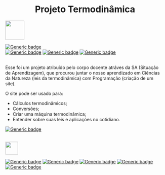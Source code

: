 <h1 align="center">Projeto Termodinâmica</h1>

<img width="60" height="60" src="https://user-images.githubusercontent.com/100868145/180835363-944623ae-b50d-43bc-9ef3-6a77b051a410.png">

[![Generic badge](https://img.shields.io/badge/Concluído-green.svg)]()
<br>
[![Generic badge](https://img.shields.io/badge/HTML-pink.svg)]()
[![Generic badge](https://img.shields.io/badge/JavaScript-pink.svg)]()
[![Generic badge](https://img.shields.io/badge/CSS-pink.svg)]()

<br>
Esse foi um projeto atribuído pelo corpo docente atráves da SA (Situação de Aprendizagem), que procurou juntar o nosso aprendizado em Ciências da Natureza (leis da termodinâmica) com Programação (criação de um site).

O site pode ser usado para:
- Cálculos termodinâmicos;
- Conversões;
- Criar uma máquina termodinâmica;
- Entender sobre suas leis e aplicações no cotidiano.

[![Generic badge](https://img.shields.io/badge/LINK-blue.svg)](https://projetotermodinamica.netlify.app/cotidiano.html)

<br>

<img width="40px"  src="https://user-images.githubusercontent.com/100868145/180833515-ad9b0ac7-fa93-43f6-865e-fda752c2a591.png" width="40" height="40">


[![Generic badge](https://img.shields.io/badge/Raquel-pink.svg)](https://github.com/raquelm16)
[![Generic badge](https://img.shields.io/badge/Isadora-pink.svg)](https://github.com/isaws06)
[![Generic badge](https://img.shields.io/badge/Yuri-pink.svg)](https://github.com/YuriCast)
[![Generic badge](https://img.shields.io/badge/Julia-pink.svg)](https://github.com/ramosjw)
[![Generic badge](https://img.shields.io/badge/Valentina-pink.svg)](https://github.com/valentinakgc)
